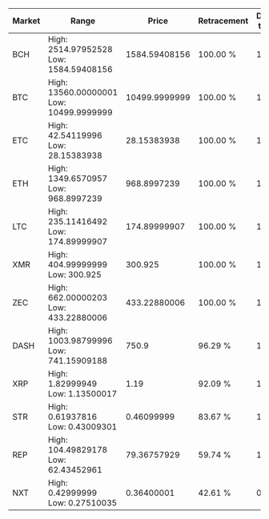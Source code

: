 | Market | Range | Price| Retracement | Doubles to 50% |
| --- | --- | --- | --- | --- |
| BCH | High: 2514.97952528<br />Low: 1584.59408156 | 1584.59408156 | 100.00 % | 1.29 |
| BTC | High: 13560.00000001<br />Low: 10499.9999999 | 10499.9999999 | 100.00 % | 1.15 |
| ETC | High: 42.54119996<br />Low: 28.15383938 | 28.15383938 | 100.00 % | 1.26 |
| ETH | High: 1349.6570957<br />Low: 968.8997239 | 968.8997239 | 100.00 % | 1.20 |
| LTC | High: 235.11416492<br />Low: 174.89999907 | 174.89999907 | 100.00 % | 1.17 |
| XMR | High: 404.99999999<br />Low: 300.925 | 300.925 | 100.00 % | 1.17 |
| ZEC | High: 662.00000203<br />Low: 433.22880006 | 433.22880006 | 100.00 % | 1.26 |
| DASH | High: 1003.98799996<br />Low: 741.15909188 | 750.9 | 96.29 % | 1.16 |
| XRP | High: 1.82999949<br />Low: 1.13500017 | 1.19 | 92.09 % | 1.25 |
| STR | High: 0.61937816<br />Low: 0.43009301 | 0.46099999 | 83.67 % | 1.14 |
| REP | High: 104.49829178<br />Low: 62.43452961 | 79.36757929 | 59.74 % | 1.05 |
| NXT | High: 0.42999999<br />Low: 0.27510035 | 0.36400001 | 42.61 % | 0.00 |
